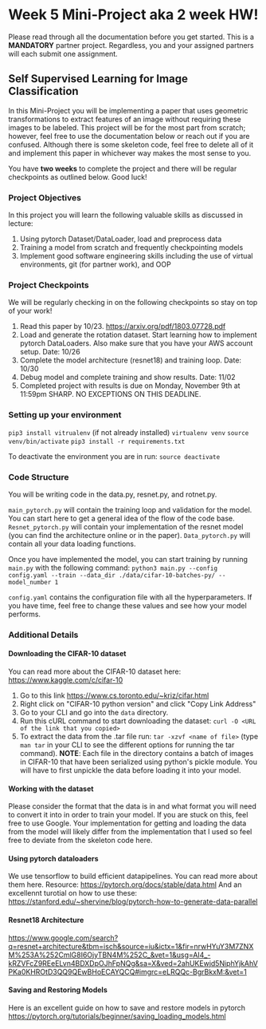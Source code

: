 # Week 5 Mini-Project aka 2 week HW!
Please read through all the documentation before you get started.
This is a **MANDATORY** partner project. Regardless, you and your assigned partners will each submit one assignment.

## Self Supervised Learning for Image Classification

In this Mini-Project you will be implementing a paper that uses geometric transformations to extract features of an image without requiring these images to be labeled. This project will be for the most part from scratch; however, feel free to use the documentation below or reach out if you are confused. Although there is some skeleton code, feel free to delete all of it and implement this paper in whichever way makes the most sense to you. 

You have **two weeks** to complete the project and there will be regular checkpoints as outlined below. Good luck!

### Project Objectives
In this project you will learn the following valuable skills as discussed in lecture:
1. Using pytorch Dataset/DataLoader, load and preprocess data
2. Training a model from scratch and frequently checkpointing models
3. Implement good software engineering skills including the use of virtual environments, git (for partner work), and OOP

### Project Checkpoints
We will be regularly checking in on the following checkpoints so stay on top of your work!
1. Read this paper by 10/23. https://arxiv.org/pdf/1803.07728.pdf
2. Load and generate the rotation dataset. Start learning how to implement pytorch DataLoaders. Also make sure that you have your AWS account setup. Date: 10/26
3. Complete the model architecture (resnet18) and training loop. Date: 10/30
4. Debug model and complete training and show results. Date: 11/02
5. Completed project with results is due on Monday, November 9th at 11:59pm SHARP. NO EXCEPTIONS ON THIS DEADLINE.

### Setting up your environment
`pip3 install vitrualenv` (if not already installed)
`virtualenv venv`
`source venv/bin/activate`
`pip3 install -r requirements.txt`

To deactivate the environment you are in run:
`source deactivate`

### Code Structure
You will be writing code in the data.py, resnet.py, and rotnet.py.

`main_pytorch.py` will contain the training loop and validation for the model. You can start here to get a general idea of the flow of the code base.
`Resnet_pytorch.py` will contain your implementation of the resnet model (you can find the architecture online or in the paper).
`Data_pytorch.py` will contain all your data loading functions.

Once you have implemented the model, you can start training by running `main.py` with the following command:
`python3 main.py --config config.yaml --train --data_dir ./data/cifar-10-batches-py/ --model_number 1`

`config.yaml` contains the configuration file with all the hyperparameters. If you have time, feel free to change these values and see how your model performs.

### Additional Details
#### Downloading the CIFAR-10 dataset
You can read more about the CIFAR-10 dataset here: https://www.kaggle.com/c/cifar-10
1. Go to this link https://www.cs.toronto.edu/~kriz/cifar.html
2. Right click on "CIFAR-10 python version" and click "Copy Link Address"
3. Go to your CLI and go into the `data` directory.
4. Run this cURL command to start downloading the dataset: `curl -O <URL of the link that you copied>`
5. To extract the data from the .tar file run: `tar -xzvf <name of file>` (type `man tar` in your CLI to see the different options for running the tar command).
**NOTE**: Each file in the directory contains a batch of images in CIFAR-10 that have been serialized using python's pickle module. You will have to first unpickle the data before loading it into your model.

#### Working with the dataset
Please consider the format that the data is in and what format you will need to convert it into in order to train your model. If you are stuck on this, feel free to use Google.
Your implementation for getting and loading the data from the model will likely differ from the implementation that I used so feel free to deviate from the skeleton code here.

#### Using pytorch dataloaders
We use tensorflow to build efficient datapipelines. You can read more about them here.
Resource: https://pytorch.org/docs/stable/data.html
And an excellennt turotial on how to use these: https://stanford.edu/~shervine/blog/pytorch-how-to-generate-data-parallel


#### Resnet18 Architecture
https://www.google.com/search?q=resnet+architecture&tbm=isch&source=iu&ictx=1&fir=nrwHYuY3M7ZNXM%253A%252CmlG8I6OjyTBN4M%252C_&vet=1&usg=AI4_-kRZVFcZ9REeELvn4BDXDpOJhFpNQg&sa=X&ved=2ahUKEwjd5NiphYjkAhVPKa0KHROtD3QQ9QEwBHoECAYQCQ#imgrc=eLRQQc-BgrBkxM:&vet=1

#### Saving and Restoring Models
Here is an excellent guide on how to save and restore models in pytorch
https://pytorch.org/tutorials/beginner/saving_loading_models.html


